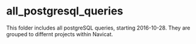 # all_postgresql_queries

This folder includes all postgreSQL queries, starting 2016-10-28.
They are grouped to differnt projects within Navicat.